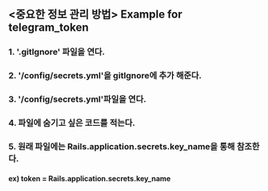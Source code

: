 ## <중요한 정보 관리 방법> Example for telegram_token

### 1. '.gitIgnore' 파일을 연다.

### 2. '/config/secrets.yml'을 gitIgnore에 추가 해준다.

### 3. '/config/secrets.yml'파일을 연다.

### 4. 파일에 숨기고 싶은 코드를 적는다.

### 5. 원래 파일에는 Rails.application.secrets.key_name을 통해 참조한다.
####  ex) token = Rails.application.secrets.key_name
